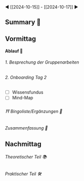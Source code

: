 ​◀ [[2024-10-15]] - [[2024-10-17]] ▶
## Summary 🐬
## Vormittag
#### Ablauf 🧭
###### 1. Besprechung der Gruppenarbeiten
###### 2. Onboarding Tag 2
* [ ] Wissensfundus
* [ ] Mind-Map
###### ⛩ Bingoliste/Ergänzungen 🐾

###### Zusammenfassung 🐬

## Nachmittag
###### Theoretischer Teil 📚
###### Praktischer Teil 🛠